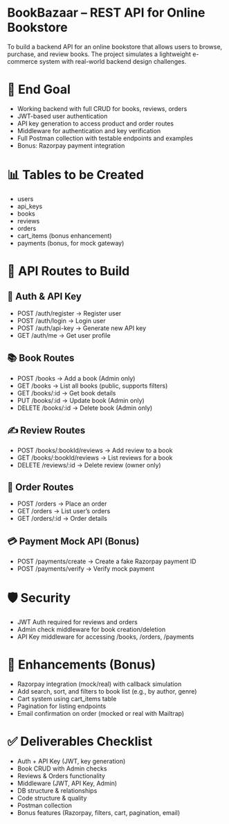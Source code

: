 # BookBazaar – REST API for Online Bookstore

To build a backend API for an online bookstore that allows users to browse, purchase, and review books. The project simulates a lightweight e-commerce system with real-world backend design challenges.

# 🎯 End Goal

- Working backend with full CRUD for books, reviews, orders
- JWT-based user authentication
- API key generation to access product and order routes
- Middleware for authentication and key verification
- Full Postman collection with testable endpoints and examples
- Bonus: Razorpay payment integration

# 📊 Tables to be Created

- users
- api_keys
- books
- reviews
- orders
- cart_items (bonus enhancement)
- payments (bonus, for mock gateway)

# 🧾 API Routes to Build

## 🔐 Auth & API Key

- POST /auth/register → Register user
- POST /auth/login → Login user
- POST /auth/api-key → Generate new API key
- GET /auth/me → Get user profile

## 📚 Book Routes

- POST /books → Add a book (Admin only)
- GET /books → List all books (public, supports filters)
- GET /books/:id → Get book details
- PUT /books/:id → Update book (Admin only)
- DELETE /books/:id → Delete book (Admin only)

## ✍️ Review Routes

- POST /books/:bookId/reviews → Add review to a book
- GET /books/:bookId/reviews → List reviews for a book
- DELETE /reviews/:id → Delete review (owner only)

## 🛒 Order Routes

- POST /orders → Place an order
- GET /orders → List user’s orders
- GET /orders/:id → Order details

## 💳 Payment Mock API (Bonus)

- POST /payments/create → Create a fake Razorpay payment ID
- POST /payments/verify → Verify mock payment

# 🛡️ Security

- JWT Auth required for reviews and orders
- Admin check middleware for book creation/deletion
- API Key middleware for accessing /books, /orders, /payments

# 🧠 Enhancements (Bonus)

- Razorpay integration (mock/real) with callback simulation
- Add search, sort, and filters to book list (e.g., by author, genre)
- Cart system using cart_items table
- Pagination for listing endpoints
- Email confirmation on order (mocked or real with Mailtrap)

# ✅ Deliverables Checklist

- Auth + API Key (JWT, key generation)
- Book CRUD with Admin checks
- Reviews & Orders functionality
- Middleware (JWT, API Key, Admin)
- DB structure & relationships
- Code structure & quality
- Postman collection
- Bonus features (Razorpay, filters, cart, pagination, email)
